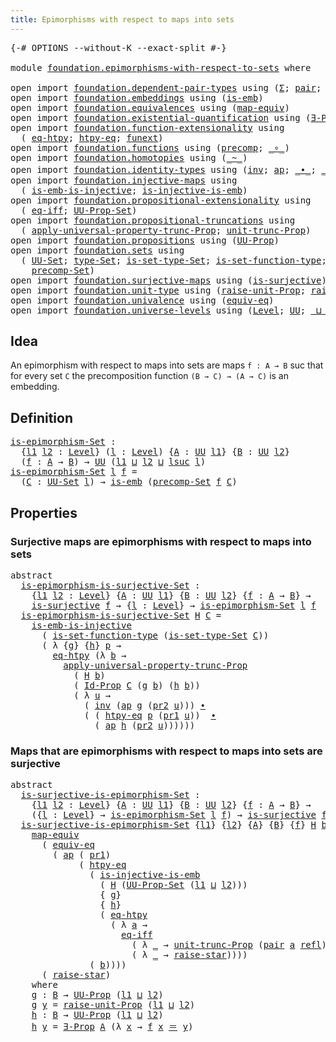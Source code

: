 ```yaml
---
title: Epimorphisms with respect to maps into sets
---
```


<pre class="Agda"><a id="69" class="Symbol">{-#</a> <a id="73" class="Keyword">OPTIONS</a> <a id="81" class="Pragma">--without-K</a> <a id="93" class="Pragma">--exact-split</a> <a id="107" class="Symbol">#-}</a>

<a id="112" class="Keyword">module</a> <a id="119" href="foundation.epimorphisms-with-respect-to-sets.html" class="Module">foundation.epimorphisms-with-respect-to-sets</a> <a id="164" class="Keyword">where</a>

<a id="171" class="Keyword">open</a> <a id="176" class="Keyword">import</a> <a id="183" href="foundation.dependent-pair-types.html" class="Module">foundation.dependent-pair-types</a> <a id="215" class="Keyword">using</a> <a id="221" class="Symbol">(</a><a id="222" href="foundation-core.dependent-pair-types.html#515" class="Record">Σ</a><a id="223" class="Symbol">;</a> <a id="225" href="foundation-core.dependent-pair-types.html#588" class="InductiveConstructor">pair</a><a id="229" class="Symbol">;</a> <a id="231" href="foundation-core.dependent-pair-types.html#605" class="Field">pr1</a><a id="234" class="Symbol">;</a> <a id="236" href="foundation-core.dependent-pair-types.html#617" class="Field">pr2</a><a id="239" class="Symbol">)</a>
<a id="241" class="Keyword">open</a> <a id="246" class="Keyword">import</a> <a id="253" href="foundation.embeddings.html" class="Module">foundation.embeddings</a> <a id="275" class="Keyword">using</a> <a id="281" class="Symbol">(</a><a id="282" href="foundation-core.embeddings.html#992" class="Function">is-emb</a><a id="288" class="Symbol">)</a>
<a id="290" class="Keyword">open</a> <a id="295" class="Keyword">import</a> <a id="302" href="foundation.equivalences.html" class="Module">foundation.equivalences</a> <a id="326" class="Keyword">using</a> <a id="332" class="Symbol">(</a><a id="333" href="foundation-core.equivalences.html#1821" class="Function">map-equiv</a><a id="342" class="Symbol">)</a>
<a id="344" class="Keyword">open</a> <a id="349" class="Keyword">import</a> <a id="356" href="foundation.existential-quantification.html" class="Module">foundation.existential-quantification</a> <a id="394" class="Keyword">using</a> <a id="400" class="Symbol">(</a><a id="401" href="foundation.existential-quantification.html#1666" class="Function">∃-Prop</a><a id="407" class="Symbol">)</a>
<a id="409" class="Keyword">open</a> <a id="414" class="Keyword">import</a> <a id="421" href="foundation.function-extensionality.html" class="Module">foundation.function-extensionality</a> <a id="456" class="Keyword">using</a>
  <a id="464" class="Symbol">(</a> <a id="466" href="foundation-core.function-extensionality.html#1463" class="Function">eq-htpy</a><a id="473" class="Symbol">;</a> <a id="475" href="foundation-core.function-extensionality.html#965" class="Function">htpy-eq</a><a id="482" class="Symbol">;</a> <a id="484" href="foundation-core.function-extensionality.html#1258" class="Postulate">funext</a><a id="490" class="Symbol">)</a>
<a id="492" class="Keyword">open</a> <a id="497" class="Keyword">import</a> <a id="504" href="foundation.functions.html" class="Module">foundation.functions</a> <a id="525" class="Keyword">using</a> <a id="531" class="Symbol">(</a><a id="532" href="foundation-core.functions.html#938" class="Function">precomp</a><a id="539" class="Symbol">;</a> <a id="541" href="foundation-core.functions.html#420" class="Function Operator">_∘_</a><a id="544" class="Symbol">)</a>
<a id="546" class="Keyword">open</a> <a id="551" class="Keyword">import</a> <a id="558" href="foundation.homotopies.html" class="Module">foundation.homotopies</a> <a id="580" class="Keyword">using</a> <a id="586" class="Symbol">(</a><a id="587" href="foundation-core.homotopies.html#1249" class="Function Operator">_~_</a><a id="590" class="Symbol">)</a>
<a id="592" class="Keyword">open</a> <a id="597" class="Keyword">import</a> <a id="604" href="foundation.identity-types.html" class="Module">foundation.identity-types</a> <a id="630" class="Keyword">using</a> <a id="636" class="Symbol">(</a><a id="637" href="foundation-core.identity-types.html#2729" class="Function">inv</a><a id="640" class="Symbol">;</a> <a id="642" href="foundation-core.identity-types.html#4003" class="Function">ap</a><a id="644" class="Symbol">;</a> <a id="646" href="foundation-core.identity-types.html#2425" class="Function Operator">_∙_</a><a id="649" class="Symbol">;</a> <a id="651" href="foundation-core.identity-types.html#1865" class="Function Operator">_＝_</a><a id="654" class="Symbol">;</a> <a id="656" href="foundation-core.identity-types.html#1820" class="InductiveConstructor">refl</a><a id="660" class="Symbol">)</a>
<a id="662" class="Keyword">open</a> <a id="667" class="Keyword">import</a> <a id="674" href="foundation.injective-maps.html" class="Module">foundation.injective-maps</a> <a id="700" class="Keyword">using</a>
  <a id="708" class="Symbol">(</a> <a id="710" href="foundation.injective-maps.html#4730" class="Function">is-emb-is-injective</a><a id="729" class="Symbol">;</a> <a id="731" href="foundation.injective-maps.html#3789" class="Function">is-injective-is-emb</a><a id="750" class="Symbol">)</a>
<a id="752" class="Keyword">open</a> <a id="757" class="Keyword">import</a> <a id="764" href="foundation.propositional-extensionality.html" class="Module">foundation.propositional-extensionality</a> <a id="804" class="Keyword">using</a>
  <a id="812" class="Symbol">(</a> <a id="814" href="foundation.propositional-extensionality.html#3128" class="Function">eq-iff</a><a id="820" class="Symbol">;</a> <a id="822" href="foundation.propositional-extensionality.html#3758" class="Function">UU-Prop-Set</a><a id="833" class="Symbol">)</a>
<a id="835" class="Keyword">open</a> <a id="840" class="Keyword">import</a> <a id="847" href="foundation.propositional-truncations.html" class="Module">foundation.propositional-truncations</a> <a id="884" class="Keyword">using</a>
  <a id="892" class="Symbol">(</a> <a id="894" href="foundation.propositional-truncations.html#5775" class="Function">apply-universal-property-trunc-Prop</a><a id="929" class="Symbol">;</a> <a id="931" href="foundation.propositional-truncations.html#2293" class="Function">unit-trunc-Prop</a><a id="946" class="Symbol">)</a>
<a id="948" class="Keyword">open</a> <a id="953" class="Keyword">import</a> <a id="960" href="foundation.propositions.html" class="Module">foundation.propositions</a> <a id="984" class="Keyword">using</a> <a id="990" class="Symbol">(</a><a id="991" href="foundation-core.propositions.html#1393" class="Function">UU-Prop</a><a id="998" class="Symbol">)</a>
<a id="1000" class="Keyword">open</a> <a id="1005" class="Keyword">import</a> <a id="1012" href="foundation.sets.html" class="Module">foundation.sets</a> <a id="1028" class="Keyword">using</a>
  <a id="1036" class="Symbol">(</a> <a id="1038" href="foundation-core.sets.html#1190" class="Function">UU-Set</a><a id="1044" class="Symbol">;</a> <a id="1046" href="foundation-core.sets.html#1304" class="Function">type-Set</a><a id="1054" class="Symbol">;</a> <a id="1056" href="foundation-core.sets.html#1355" class="Function">is-set-type-Set</a><a id="1071" class="Symbol">;</a> <a id="1073" href="foundation.sets.html#4053" class="Function">is-set-function-type</a><a id="1093" class="Symbol">;</a> <a id="1095" href="foundation-core.sets.html#1420" class="Function">Id-Prop</a><a id="1102" class="Symbol">;</a>
    <a id="1108" href="foundation.sets.html#4647" class="Function">precomp-Set</a><a id="1119" class="Symbol">)</a>
<a id="1121" class="Keyword">open</a> <a id="1126" class="Keyword">import</a> <a id="1133" href="foundation.surjective-maps.html" class="Module">foundation.surjective-maps</a> <a id="1160" class="Keyword">using</a> <a id="1166" class="Symbol">(</a><a id="1167" href="foundation.surjective-maps.html#2795" class="Function">is-surjective</a><a id="1180" class="Symbol">)</a>
<a id="1182" class="Keyword">open</a> <a id="1187" class="Keyword">import</a> <a id="1194" href="foundation.unit-type.html" class="Module">foundation.unit-type</a> <a id="1215" class="Keyword">using</a> <a id="1221" class="Symbol">(</a><a id="1222" href="foundation.unit-type.html#3602" class="Function">raise-unit-Prop</a><a id="1237" class="Symbol">;</a> <a id="1239" href="foundation.unit-type.html#1788" class="Function">raise-star</a><a id="1249" class="Symbol">)</a>
<a id="1251" class="Keyword">open</a> <a id="1256" class="Keyword">import</a> <a id="1263" href="foundation.univalence.html" class="Module">foundation.univalence</a> <a id="1285" class="Keyword">using</a> <a id="1291" class="Symbol">(</a><a id="1292" href="foundation-core.univalence.html#987" class="Function">equiv-eq</a><a id="1300" class="Symbol">)</a>
<a id="1302" class="Keyword">open</a> <a id="1307" class="Keyword">import</a> <a id="1314" href="foundation.universe-levels.html" class="Module">foundation.universe-levels</a> <a id="1341" class="Keyword">using</a> <a id="1347" class="Symbol">(</a><a id="1348" href="Agda.Primitive.html#597" class="Postulate">Level</a><a id="1353" class="Symbol">;</a> <a id="1355" href="foundation-core.universe-levels.html#235" class="Primitive">UU</a><a id="1357" class="Symbol">;</a> <a id="1359" href="Agda.Primitive.html#810" class="Primitive Operator">_⊔_</a><a id="1362" class="Symbol">;</a> <a id="1364" href="Agda.Primitive.html#780" class="Primitive">lsuc</a><a id="1368" class="Symbol">)</a>
</pre>
## Idea

An epimorphism with respect to maps into sets are maps `f : A → B` suc that for every set `C` the precomposition function `(B → C) → (A → C)` is an embedding.

## Definition

<pre class="Agda"><a id="is-epimorphism-Set"></a><a id="1567" href="foundation.epimorphisms-with-respect-to-sets.html#1567" class="Function">is-epimorphism-Set</a> <a id="1586" class="Symbol">:</a>
  <a id="1590" class="Symbol">{</a><a id="1591" href="foundation.epimorphisms-with-respect-to-sets.html#1591" class="Bound">l1</a> <a id="1594" href="foundation.epimorphisms-with-respect-to-sets.html#1594" class="Bound">l2</a> <a id="1597" class="Symbol">:</a> <a id="1599" href="Agda.Primitive.html#597" class="Postulate">Level</a><a id="1604" class="Symbol">}</a> <a id="1606" class="Symbol">(</a><a id="1607" href="foundation.epimorphisms-with-respect-to-sets.html#1607" class="Bound">l</a> <a id="1609" class="Symbol">:</a> <a id="1611" href="Agda.Primitive.html#597" class="Postulate">Level</a><a id="1616" class="Symbol">)</a> <a id="1618" class="Symbol">{</a><a id="1619" href="foundation.epimorphisms-with-respect-to-sets.html#1619" class="Bound">A</a> <a id="1621" class="Symbol">:</a> <a id="1623" href="foundation-core.universe-levels.html#235" class="Primitive">UU</a> <a id="1626" href="foundation.epimorphisms-with-respect-to-sets.html#1591" class="Bound">l1</a><a id="1628" class="Symbol">}</a> <a id="1630" class="Symbol">{</a><a id="1631" href="foundation.epimorphisms-with-respect-to-sets.html#1631" class="Bound">B</a> <a id="1633" class="Symbol">:</a> <a id="1635" href="foundation-core.universe-levels.html#235" class="Primitive">UU</a> <a id="1638" href="foundation.epimorphisms-with-respect-to-sets.html#1594" class="Bound">l2</a><a id="1640" class="Symbol">}</a>
  <a id="1644" class="Symbol">(</a><a id="1645" href="foundation.epimorphisms-with-respect-to-sets.html#1645" class="Bound">f</a> <a id="1647" class="Symbol">:</a> <a id="1649" href="foundation.epimorphisms-with-respect-to-sets.html#1619" class="Bound">A</a> <a id="1651" class="Symbol">→</a> <a id="1653" href="foundation.epimorphisms-with-respect-to-sets.html#1631" class="Bound">B</a><a id="1654" class="Symbol">)</a> <a id="1656" class="Symbol">→</a> <a id="1658" href="foundation-core.universe-levels.html#235" class="Primitive">UU</a> <a id="1661" class="Symbol">(</a><a id="1662" href="foundation.epimorphisms-with-respect-to-sets.html#1591" class="Bound">l1</a> <a id="1665" href="Agda.Primitive.html#810" class="Primitive Operator">⊔</a> <a id="1667" href="foundation.epimorphisms-with-respect-to-sets.html#1594" class="Bound">l2</a> <a id="1670" href="Agda.Primitive.html#810" class="Primitive Operator">⊔</a> <a id="1672" href="Agda.Primitive.html#780" class="Primitive">lsuc</a> <a id="1677" href="foundation.epimorphisms-with-respect-to-sets.html#1607" class="Bound">l</a><a id="1678" class="Symbol">)</a>
<a id="1680" href="foundation.epimorphisms-with-respect-to-sets.html#1567" class="Function">is-epimorphism-Set</a> <a id="1699" href="foundation.epimorphisms-with-respect-to-sets.html#1699" class="Bound">l</a> <a id="1701" href="foundation.epimorphisms-with-respect-to-sets.html#1701" class="Bound">f</a> <a id="1703" class="Symbol">=</a>
  <a id="1707" class="Symbol">(</a><a id="1708" href="foundation.epimorphisms-with-respect-to-sets.html#1708" class="Bound">C</a> <a id="1710" class="Symbol">:</a> <a id="1712" href="foundation-core.sets.html#1190" class="Function">UU-Set</a> <a id="1719" href="foundation.epimorphisms-with-respect-to-sets.html#1699" class="Bound">l</a><a id="1720" class="Symbol">)</a> <a id="1722" class="Symbol">→</a> <a id="1724" href="foundation-core.embeddings.html#992" class="Function">is-emb</a> <a id="1731" class="Symbol">(</a><a id="1732" href="foundation.sets.html#4647" class="Function">precomp-Set</a> <a id="1744" href="foundation.epimorphisms-with-respect-to-sets.html#1701" class="Bound">f</a> <a id="1746" href="foundation.epimorphisms-with-respect-to-sets.html#1708" class="Bound">C</a><a id="1747" class="Symbol">)</a>
</pre>
## Properties

### Surjective maps are epimorphisms with respect to maps into sets

<pre class="Agda"><a id="1846" class="Keyword">abstract</a>
  <a id="is-epimorphism-is-surjective-Set"></a><a id="1857" href="foundation.epimorphisms-with-respect-to-sets.html#1857" class="Function">is-epimorphism-is-surjective-Set</a> <a id="1890" class="Symbol">:</a>
    <a id="1896" class="Symbol">{</a><a id="1897" href="foundation.epimorphisms-with-respect-to-sets.html#1897" class="Bound">l1</a> <a id="1900" href="foundation.epimorphisms-with-respect-to-sets.html#1900" class="Bound">l2</a> <a id="1903" class="Symbol">:</a> <a id="1905" href="Agda.Primitive.html#597" class="Postulate">Level</a><a id="1910" class="Symbol">}</a> <a id="1912" class="Symbol">{</a><a id="1913" href="foundation.epimorphisms-with-respect-to-sets.html#1913" class="Bound">A</a> <a id="1915" class="Symbol">:</a> <a id="1917" href="foundation-core.universe-levels.html#235" class="Primitive">UU</a> <a id="1920" href="foundation.epimorphisms-with-respect-to-sets.html#1897" class="Bound">l1</a><a id="1922" class="Symbol">}</a> <a id="1924" class="Symbol">{</a><a id="1925" href="foundation.epimorphisms-with-respect-to-sets.html#1925" class="Bound">B</a> <a id="1927" class="Symbol">:</a> <a id="1929" href="foundation-core.universe-levels.html#235" class="Primitive">UU</a> <a id="1932" href="foundation.epimorphisms-with-respect-to-sets.html#1900" class="Bound">l2</a><a id="1934" class="Symbol">}</a> <a id="1936" class="Symbol">{</a><a id="1937" href="foundation.epimorphisms-with-respect-to-sets.html#1937" class="Bound">f</a> <a id="1939" class="Symbol">:</a> <a id="1941" href="foundation.epimorphisms-with-respect-to-sets.html#1913" class="Bound">A</a> <a id="1943" class="Symbol">→</a> <a id="1945" href="foundation.epimorphisms-with-respect-to-sets.html#1925" class="Bound">B</a><a id="1946" class="Symbol">}</a> <a id="1948" class="Symbol">→</a>
    <a id="1954" href="foundation.surjective-maps.html#2795" class="Function">is-surjective</a> <a id="1968" href="foundation.epimorphisms-with-respect-to-sets.html#1937" class="Bound">f</a> <a id="1970" class="Symbol">→</a> <a id="1972" class="Symbol">{</a><a id="1973" href="foundation.epimorphisms-with-respect-to-sets.html#1973" class="Bound">l</a> <a id="1975" class="Symbol">:</a> <a id="1977" href="Agda.Primitive.html#597" class="Postulate">Level</a><a id="1982" class="Symbol">}</a> <a id="1984" class="Symbol">→</a> <a id="1986" href="foundation.epimorphisms-with-respect-to-sets.html#1567" class="Function">is-epimorphism-Set</a> <a id="2005" href="foundation.epimorphisms-with-respect-to-sets.html#1973" class="Bound">l</a> <a id="2007" href="foundation.epimorphisms-with-respect-to-sets.html#1937" class="Bound">f</a>
  <a id="2011" href="foundation.epimorphisms-with-respect-to-sets.html#1857" class="Function">is-epimorphism-is-surjective-Set</a> <a id="2044" href="foundation.epimorphisms-with-respect-to-sets.html#2044" class="Bound">H</a> <a id="2046" href="foundation.epimorphisms-with-respect-to-sets.html#2046" class="Bound">C</a> <a id="2048" class="Symbol">=</a>
    <a id="2054" href="foundation.injective-maps.html#4730" class="Function">is-emb-is-injective</a>
      <a id="2080" class="Symbol">(</a> <a id="2082" href="foundation.sets.html#4053" class="Function">is-set-function-type</a> <a id="2103" class="Symbol">(</a><a id="2104" href="foundation-core.sets.html#1355" class="Function">is-set-type-Set</a> <a id="2120" href="foundation.epimorphisms-with-respect-to-sets.html#2046" class="Bound">C</a><a id="2121" class="Symbol">))</a>
      <a id="2130" class="Symbol">(</a> <a id="2132" class="Symbol">λ</a> <a id="2134" class="Symbol">{</a><a id="2135" href="foundation.epimorphisms-with-respect-to-sets.html#2135" class="Bound">g</a><a id="2136" class="Symbol">}</a> <a id="2138" class="Symbol">{</a><a id="2139" href="foundation.epimorphisms-with-respect-to-sets.html#2139" class="Bound">h</a><a id="2140" class="Symbol">}</a> <a id="2142" href="foundation.epimorphisms-with-respect-to-sets.html#2142" class="Bound">p</a> <a id="2144" class="Symbol">→</a>
        <a id="2154" href="foundation-core.function-extensionality.html#1463" class="Function">eq-htpy</a> <a id="2162" class="Symbol">(λ</a> <a id="2165" href="foundation.epimorphisms-with-respect-to-sets.html#2165" class="Bound">b</a> <a id="2167" class="Symbol">→</a>
          <a id="2179" href="foundation.propositional-truncations.html#5775" class="Function">apply-universal-property-trunc-Prop</a>
            <a id="2227" class="Symbol">(</a> <a id="2229" href="foundation.epimorphisms-with-respect-to-sets.html#2044" class="Bound">H</a> <a id="2231" href="foundation.epimorphisms-with-respect-to-sets.html#2165" class="Bound">b</a><a id="2232" class="Symbol">)</a>
            <a id="2246" class="Symbol">(</a> <a id="2248" href="foundation-core.sets.html#1420" class="Function">Id-Prop</a> <a id="2256" href="foundation.epimorphisms-with-respect-to-sets.html#2046" class="Bound">C</a> <a id="2258" class="Symbol">(</a><a id="2259" href="foundation.epimorphisms-with-respect-to-sets.html#2135" class="Bound">g</a> <a id="2261" href="foundation.epimorphisms-with-respect-to-sets.html#2165" class="Bound">b</a><a id="2262" class="Symbol">)</a> <a id="2264" class="Symbol">(</a><a id="2265" href="foundation.epimorphisms-with-respect-to-sets.html#2139" class="Bound">h</a> <a id="2267" href="foundation.epimorphisms-with-respect-to-sets.html#2165" class="Bound">b</a><a id="2268" class="Symbol">))</a>
            <a id="2283" class="Symbol">(</a> <a id="2285" class="Symbol">λ</a> <a id="2287" href="foundation.epimorphisms-with-respect-to-sets.html#2287" class="Bound">u</a> <a id="2289" class="Symbol">→</a>
              <a id="2305" class="Symbol">(</a> <a id="2307" href="foundation-core.identity-types.html#2729" class="Function">inv</a> <a id="2311" class="Symbol">(</a><a id="2312" href="foundation-core.identity-types.html#4003" class="Function">ap</a> <a id="2315" href="foundation.epimorphisms-with-respect-to-sets.html#2135" class="Bound">g</a> <a id="2317" class="Symbol">(</a><a id="2318" href="foundation-core.dependent-pair-types.html#617" class="Field">pr2</a> <a id="2322" href="foundation.epimorphisms-with-respect-to-sets.html#2287" class="Bound">u</a><a id="2323" class="Symbol">)))</a> <a id="2327" href="foundation-core.identity-types.html#2425" class="Function Operator">∙</a>
              <a id="2343" class="Symbol">(</a> <a id="2345" class="Symbol">(</a> <a id="2347" href="foundation-core.function-extensionality.html#965" class="Function">htpy-eq</a> <a id="2355" href="foundation.epimorphisms-with-respect-to-sets.html#2142" class="Bound">p</a> <a id="2357" class="Symbol">(</a><a id="2358" href="foundation-core.dependent-pair-types.html#605" class="Field">pr1</a> <a id="2362" href="foundation.epimorphisms-with-respect-to-sets.html#2287" class="Bound">u</a><a id="2363" class="Symbol">))</a>  <a id="2367" href="foundation-core.identity-types.html#2425" class="Function Operator">∙</a>
                <a id="2385" class="Symbol">(</a> <a id="2387" href="foundation-core.identity-types.html#4003" class="Function">ap</a> <a id="2390" href="foundation.epimorphisms-with-respect-to-sets.html#2139" class="Bound">h</a> <a id="2392" class="Symbol">(</a><a id="2393" href="foundation-core.dependent-pair-types.html#617" class="Field">pr2</a> <a id="2397" href="foundation.epimorphisms-with-respect-to-sets.html#2287" class="Bound">u</a><a id="2398" class="Symbol">))))))</a>
</pre>
### Maps that are epimorphisms with respect to maps into sets are surjective

<pre class="Agda"><a id="2496" class="Keyword">abstract</a>
  <a id="is-surjective-is-epimorphism-Set"></a><a id="2507" href="foundation.epimorphisms-with-respect-to-sets.html#2507" class="Function">is-surjective-is-epimorphism-Set</a> <a id="2540" class="Symbol">:</a>
    <a id="2546" class="Symbol">{</a><a id="2547" href="foundation.epimorphisms-with-respect-to-sets.html#2547" class="Bound">l1</a> <a id="2550" href="foundation.epimorphisms-with-respect-to-sets.html#2550" class="Bound">l2</a> <a id="2553" class="Symbol">:</a> <a id="2555" href="Agda.Primitive.html#597" class="Postulate">Level</a><a id="2560" class="Symbol">}</a> <a id="2562" class="Symbol">{</a><a id="2563" href="foundation.epimorphisms-with-respect-to-sets.html#2563" class="Bound">A</a> <a id="2565" class="Symbol">:</a> <a id="2567" href="foundation-core.universe-levels.html#235" class="Primitive">UU</a> <a id="2570" href="foundation.epimorphisms-with-respect-to-sets.html#2547" class="Bound">l1</a><a id="2572" class="Symbol">}</a> <a id="2574" class="Symbol">{</a><a id="2575" href="foundation.epimorphisms-with-respect-to-sets.html#2575" class="Bound">B</a> <a id="2577" class="Symbol">:</a> <a id="2579" href="foundation-core.universe-levels.html#235" class="Primitive">UU</a> <a id="2582" href="foundation.epimorphisms-with-respect-to-sets.html#2550" class="Bound">l2</a><a id="2584" class="Symbol">}</a> <a id="2586" class="Symbol">{</a><a id="2587" href="foundation.epimorphisms-with-respect-to-sets.html#2587" class="Bound">f</a> <a id="2589" class="Symbol">:</a> <a id="2591" href="foundation.epimorphisms-with-respect-to-sets.html#2563" class="Bound">A</a> <a id="2593" class="Symbol">→</a> <a id="2595" href="foundation.epimorphisms-with-respect-to-sets.html#2575" class="Bound">B</a><a id="2596" class="Symbol">}</a> <a id="2598" class="Symbol">→</a>
    <a id="2604" class="Symbol">({</a><a id="2606" href="foundation.epimorphisms-with-respect-to-sets.html#2606" class="Bound">l</a> <a id="2608" class="Symbol">:</a> <a id="2610" href="Agda.Primitive.html#597" class="Postulate">Level</a><a id="2615" class="Symbol">}</a> <a id="2617" class="Symbol">→</a> <a id="2619" href="foundation.epimorphisms-with-respect-to-sets.html#1567" class="Function">is-epimorphism-Set</a> <a id="2638" href="foundation.epimorphisms-with-respect-to-sets.html#2606" class="Bound">l</a> <a id="2640" href="foundation.epimorphisms-with-respect-to-sets.html#2587" class="Bound">f</a><a id="2641" class="Symbol">)</a> <a id="2643" class="Symbol">→</a> <a id="2645" href="foundation.surjective-maps.html#2795" class="Function">is-surjective</a> <a id="2659" href="foundation.epimorphisms-with-respect-to-sets.html#2587" class="Bound">f</a>
  <a id="2663" href="foundation.epimorphisms-with-respect-to-sets.html#2507" class="Function">is-surjective-is-epimorphism-Set</a> <a id="2696" class="Symbol">{</a><a id="2697" href="foundation.epimorphisms-with-respect-to-sets.html#2697" class="Bound">l1</a><a id="2699" class="Symbol">}</a> <a id="2701" class="Symbol">{</a><a id="2702" href="foundation.epimorphisms-with-respect-to-sets.html#2702" class="Bound">l2</a><a id="2704" class="Symbol">}</a> <a id="2706" class="Symbol">{</a><a id="2707" href="foundation.epimorphisms-with-respect-to-sets.html#2707" class="Bound">A</a><a id="2708" class="Symbol">}</a> <a id="2710" class="Symbol">{</a><a id="2711" href="foundation.epimorphisms-with-respect-to-sets.html#2711" class="Bound">B</a><a id="2712" class="Symbol">}</a> <a id="2714" class="Symbol">{</a><a id="2715" href="foundation.epimorphisms-with-respect-to-sets.html#2715" class="Bound">f</a><a id="2716" class="Symbol">}</a> <a id="2718" href="foundation.epimorphisms-with-respect-to-sets.html#2718" class="Bound">H</a> <a id="2720" href="foundation.epimorphisms-with-respect-to-sets.html#2720" class="Bound">b</a> <a id="2722" class="Symbol">=</a>
    <a id="2728" href="foundation-core.equivalences.html#1821" class="Function">map-equiv</a>
      <a id="2744" class="Symbol">(</a> <a id="2746" href="foundation-core.univalence.html#987" class="Function">equiv-eq</a>
        <a id="2763" class="Symbol">(</a> <a id="2765" href="foundation-core.identity-types.html#4003" class="Function">ap</a> <a id="2768" class="Symbol">(</a> <a id="2770" href="foundation-core.dependent-pair-types.html#605" class="Field">pr1</a><a id="2773" class="Symbol">)</a>
             <a id="2788" class="Symbol">(</a> <a id="2790" href="foundation-core.function-extensionality.html#965" class="Function">htpy-eq</a>
               <a id="2813" class="Symbol">(</a> <a id="2815" href="foundation.injective-maps.html#3789" class="Function">is-injective-is-emb</a>
                 <a id="2852" class="Symbol">(</a> <a id="2854" href="foundation.epimorphisms-with-respect-to-sets.html#2718" class="Bound">H</a> <a id="2856" class="Symbol">(</a><a id="2857" href="foundation.propositional-extensionality.html#3758" class="Function">UU-Prop-Set</a> <a id="2869" class="Symbol">(</a><a id="2870" href="foundation.epimorphisms-with-respect-to-sets.html#2697" class="Bound">l1</a> <a id="2873" href="Agda.Primitive.html#810" class="Primitive Operator">⊔</a> <a id="2875" href="foundation.epimorphisms-with-respect-to-sets.html#2702" class="Bound">l2</a><a id="2877" class="Symbol">)))</a>
                 <a id="2898" class="Symbol">{</a> <a id="2900" href="foundation.epimorphisms-with-respect-to-sets.html#3172" class="Function">g</a><a id="2901" class="Symbol">}</a>
                 <a id="2920" class="Symbol">{</a> <a id="2922" href="foundation.epimorphisms-with-respect-to-sets.html#3238" class="Function">h</a><a id="2923" class="Symbol">}</a>
                 <a id="2942" class="Symbol">(</a> <a id="2944" href="foundation-core.function-extensionality.html#1463" class="Function">eq-htpy</a>
                   <a id="2971" class="Symbol">(</a> <a id="2973" class="Symbol">λ</a> <a id="2975" href="foundation.epimorphisms-with-respect-to-sets.html#2975" class="Bound">a</a> <a id="2977" class="Symbol">→</a>
                     <a id="3000" href="foundation.propositional-extensionality.html#3128" class="Function">eq-iff</a>
                       <a id="3030" class="Symbol">(</a> <a id="3032" class="Symbol">λ</a> <a id="3034" href="foundation.epimorphisms-with-respect-to-sets.html#3034" class="Bound">_</a> <a id="3036" class="Symbol">→</a> <a id="3038" href="foundation.propositional-truncations.html#2293" class="Function">unit-trunc-Prop</a> <a id="3054" class="Symbol">(</a><a id="3055" href="foundation-core.dependent-pair-types.html#588" class="InductiveConstructor">pair</a> <a id="3060" href="foundation.epimorphisms-with-respect-to-sets.html#2975" class="Bound">a</a> <a id="3062" href="foundation-core.identity-types.html#1820" class="InductiveConstructor">refl</a><a id="3066" class="Symbol">))</a>
                       <a id="3092" class="Symbol">(</a> <a id="3094" class="Symbol">λ</a> <a id="3096" href="foundation.epimorphisms-with-respect-to-sets.html#3096" class="Bound">_</a> <a id="3098" class="Symbol">→</a> <a id="3100" href="foundation.unit-type.html#1788" class="Function">raise-star</a><a id="3110" class="Symbol">))))</a>
               <a id="3130" class="Symbol">(</a> <a id="3132" href="foundation.epimorphisms-with-respect-to-sets.html#2720" class="Bound">b</a><a id="3133" class="Symbol">))))</a>
      <a id="3144" class="Symbol">(</a> <a id="3146" href="foundation.unit-type.html#1788" class="Function">raise-star</a><a id="3156" class="Symbol">)</a>
    <a id="3162" class="Keyword">where</a>
    <a id="3172" href="foundation.epimorphisms-with-respect-to-sets.html#3172" class="Function">g</a> <a id="3174" class="Symbol">:</a> <a id="3176" href="foundation.epimorphisms-with-respect-to-sets.html#2711" class="Bound">B</a> <a id="3178" class="Symbol">→</a> <a id="3180" href="foundation-core.propositions.html#1393" class="Function">UU-Prop</a> <a id="3188" class="Symbol">(</a><a id="3189" href="foundation.epimorphisms-with-respect-to-sets.html#2697" class="Bound">l1</a> <a id="3192" href="Agda.Primitive.html#810" class="Primitive Operator">⊔</a> <a id="3194" href="foundation.epimorphisms-with-respect-to-sets.html#2702" class="Bound">l2</a><a id="3196" class="Symbol">)</a>
    <a id="3202" href="foundation.epimorphisms-with-respect-to-sets.html#3172" class="Function">g</a> <a id="3204" href="foundation.epimorphisms-with-respect-to-sets.html#3204" class="Bound">y</a> <a id="3206" class="Symbol">=</a> <a id="3208" href="foundation.unit-type.html#3602" class="Function">raise-unit-Prop</a> <a id="3224" class="Symbol">(</a><a id="3225" href="foundation.epimorphisms-with-respect-to-sets.html#2697" class="Bound">l1</a> <a id="3228" href="Agda.Primitive.html#810" class="Primitive Operator">⊔</a> <a id="3230" href="foundation.epimorphisms-with-respect-to-sets.html#2702" class="Bound">l2</a><a id="3232" class="Symbol">)</a>
    <a id="3238" href="foundation.epimorphisms-with-respect-to-sets.html#3238" class="Function">h</a> <a id="3240" class="Symbol">:</a> <a id="3242" href="foundation.epimorphisms-with-respect-to-sets.html#2711" class="Bound">B</a> <a id="3244" class="Symbol">→</a> <a id="3246" href="foundation-core.propositions.html#1393" class="Function">UU-Prop</a> <a id="3254" class="Symbol">(</a><a id="3255" href="foundation.epimorphisms-with-respect-to-sets.html#2697" class="Bound">l1</a> <a id="3258" href="Agda.Primitive.html#810" class="Primitive Operator">⊔</a> <a id="3260" href="foundation.epimorphisms-with-respect-to-sets.html#2702" class="Bound">l2</a><a id="3262" class="Symbol">)</a>
    <a id="3268" href="foundation.epimorphisms-with-respect-to-sets.html#3238" class="Function">h</a> <a id="3270" href="foundation.epimorphisms-with-respect-to-sets.html#3270" class="Bound">y</a> <a id="3272" class="Symbol">=</a> <a id="3274" href="foundation.existential-quantification.html#1666" class="Function">∃-Prop</a> <a id="3281" href="foundation.epimorphisms-with-respect-to-sets.html#2707" class="Bound">A</a> <a id="3283" class="Symbol">(λ</a> <a id="3286" href="foundation.epimorphisms-with-respect-to-sets.html#3286" class="Bound">x</a> <a id="3288" class="Symbol">→</a> <a id="3290" href="foundation.epimorphisms-with-respect-to-sets.html#2715" class="Bound">f</a> <a id="3292" href="foundation.epimorphisms-with-respect-to-sets.html#3286" class="Bound">x</a> <a id="3294" href="foundation-core.identity-types.html#1865" class="Function Operator">＝</a> <a id="3296" href="foundation.epimorphisms-with-respect-to-sets.html#3270" class="Bound">y</a><a id="3297" class="Symbol">)</a>
</pre>